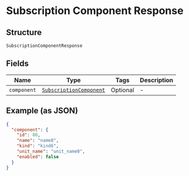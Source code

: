 
# Subscription Component Response

## Structure

`SubscriptionComponentResponse`

## Fields

| Name | Type | Tags | Description |
|  --- | --- | --- | --- |
| `component` | [`SubscriptionComponent`](../../doc/models/subscription-component.md) | Optional | - |

## Example (as JSON)

```json
{
  "component": {
    "id": 80,
    "name": "name8",
    "kind": "kind6",
    "unit_name": "unit_name0",
    "enabled": false
  }
}
```

